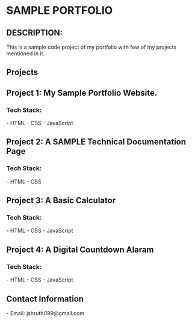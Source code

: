# SAMPLE PORTFOLIO 
<h2>DESCRIPTION:</h2>
<p>This is a sample code project of my portfolio with few of my projects mentioned in it.</p>
 <h2>Projects</h2>
<h2> Project 1: My Sample Portfolio Website.</h2>
<h3> Tech Stack: </h3>
- HTML
- CSS
- JavaScript

<h2>Project 2: A SAMPLE Technical Documentation Page </h2>
<h3> Tech Stack: </h3>
- HTML
- CSS

<h2>Project 3: A Basic Calculator</h2>
<h3> Tech Stack: </h3>
- HTML
- CSS
- JavaScript

<h2> Project 4: A Digital Countdown Alaram</h2>
<h3> Tech Stack: </h3>
- HTML
- CSS
- JavaScript

<h2> Contact Information</h2>
- Email: jshruthi199@gmail.com


